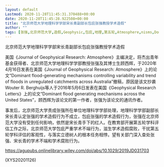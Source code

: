 ```yaml
---
layout: default
Lastmod: 2020-11-28T11:45:31.370488+00:00
date: 2020-11-28T11:45:28.922508+00:00
title: "北京师范大学地理科学学部宋长青副部长包庇张强教授学术造假"
author: ""
tags: [张强,北京师范大学,造假,Geophysic,包庇,地理,第五轮,Atmosphere,nisms,Domin,新语丝]
---
```


北京师范大学地理科学学部宋长青副部长包庇张强教授学术造假

美国《Journal of Geophysical Research: Atmosphere》主编决定，将杰出青年基金获得者、北京师范大学地理科学学部教授张强及其博士生顾西辉，于2020年4月16日发表在美国《Journal of Geophysical Research: Atmosphere》上的论文“Dominant flood-generating mechanisms controlling variability and trend of floods in unregulated catchments across Australia”撤稿，原因是该文抄袭Wouter R. Berghuijs等人于2016年5月6日发表在美国《Geophysical Research Letters》上的论文“Dominant flood generating mechanisms across the United States”，顾西辉为该论文的第一作者，张强为该论文的通讯作者。

事发后，北京师范大学责成张强所在单位地理科学学部处理，地理科学学部副部长宋长青认定张强的学术造假行为不成立，包庇张强的学术造假行为，张强在北京师范大学没有受到任何影响，依然是宋长青手下的红人。在教育部开展第五轮学科评估工作之际，北京师范大学包庇严重学术不端行为，滋生学术造假腐败，干扰第五轮学科评估的客观性，与落实立德树人的根本任务相悖。望有关部门深入查处张强、宋长青的学术不端和学术腐败行为。

https://agupubs.onlinelibrary.wiley.com/doi/abs/10.1029/2019JD031703

(XYS20201126)

